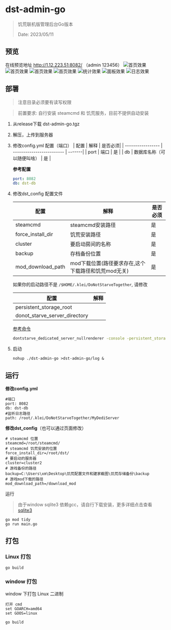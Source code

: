 # dst-admin-go
> 饥荒联机版管理后台Go版本
>
> Date: 2023/05/11


## 预览

在线预览地址 http://1.12.223.51:8082/
（admin 123456）
![首页效果](./doc/登录.png)
![首页效果](./doc/房间.png)
![首页效果](./doc/mod.png)
![首页效果](./doc/mod配置.png)
![统计效果](./doc/统计.png)
![面板效果](./doc/面板.png)
![日志效果](./doc/日志.png)

## 部署
> 注意目录必须要有读写权限

>前置要求: 自行安装 steamcmd 和 饥荒服务，目前不提供自动安装

1. 从release下载 dst-admin-go.tgz

2. 解压，上传到服务器

3. 修改config.yml 配置（端口）
    | 配置              | 解释                      | 是否必须|
    | ----------------- | ------------------------- | -------|
    | port          | 端口          | 是 |
    | db | 数据库名称（可以随便叫啥）              | 是 |

    **参考配置**
    ```yml
    port: 8082
    db: dst-db
    ```

4. 修改dst_config 配置文件
   
    | 配置              | 解释                      | 是否必须|
    | ----------------- | ------------------------- | -------|
    | steamcmd          | steamcmd安装路径          | 是 |
    | force_install_dir | 饥荒安装路径              | 是 |
    | cluster           | 要启动房间的名称          | 是 |
    | backup            | 存档备份位置              | 是 |
    | mod_download_path | mod下载位置(路径要求存在,这个下载路径和饥荒mod无关) | 是 |
    
    
    
    如果你的启动路径不是 ` /$HOME/.klei/DoNotStarveTogether `, 请修改

    | 配置                          | 解释 |
    | ----------------------------- | ---- |
    | persistent_storage_root       |      |
    | donot_starve_server_directory |      |
    
    [参考命令](https://dontstarve.fandom.com/zh/wiki/%E5%A4%9A%E4%BA%BA%E7%89%88%E9%A5%A5%E8%8D%92%E7%8B%AC%E7%AB%8B%E6%9C%8D%E5%8A%A1%E5%99%A8?variant=zh#%E5%90%AF%E5%8A%A8%E5%8F%82%E6%95%B0)
    
    ```sh
    dontstarve_dedicated_server_nullrenderer -console -persistent_storage_root " + persistent_storage_root + "-conf_dir " + donot_starve_server_directory + " -cluster " + cluster + " -shard " + DST_CAVES + " ;"
    ```
    
    
    
5. 启动
    
    ```
    nohup ./dst-admin-go >dst-admin-go/log &
    ```
    
    

## 运行

**修改config.yml**
```
#端口
port: 8082
db: dst-db
#监听日志路径
path: /root/.klei/DoNotStarveTogether/MyDediServer
```

**修改dst_config**（也可以通过页面修改）
```
# steamcmd 位置
steamcmd=/root/steamcmd/
# steamcmd 饥荒安装的位置
force_install_dir=/root/dst/
# 要启动的服务器
cluster=cluster2
# 游戏备份的路径
backup=C:\Users\xm\Desktop\饥荒配置文件和建家截图\饥荒存储备份\backup
# 游戏mod下载的路径
mod_download_path=/download_mod
```

运行
>由于window sqlite3 依赖gcc，请自行下载安装，更多详细点击查看 
 [sqlite3](https://github.com/mattn/go-sqlite3#windows)
```
go mod tidy
go run main.go
```

## 打包

### Linux 打包
```sh
go build
```

### window 打包

window 下打包 Linux 二进制 

```
打开 cmd
set GOARCH=amd64
set GOOS=linux

go build
```
